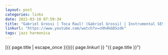 ```yaml
---
layout: post
categories: links
date: 2021-03-18 07:59:34
title: "Gabriel Grossi | Toca Raul! (Gabriel Grossi) | Instrumental SESC Brasil - YouTube"
linkurl: "https://www.youtube.com/watch?v=cHh4kbDSzdk"
tags: jazz harmonica
---
```

[{{ page.title | escape_once }}]({{ page.linkurl }} "{{ page.title }}")
